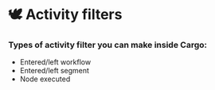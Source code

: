 # 🕊 Activity filters

### Types of activity filter you can make inside Cargo: 

* Entered/left workflow
* Entered/left segment
* Node executed
